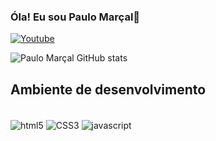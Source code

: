 ### Óla! Eu sou Paulo Marçal👋
[![Youtube](https://img.shields.io/badge/Instagram-E4405F?style=for-the-badge&logo=instagram&logoColor=white)](https://www.instagram.com/pjn_21/?next=%2F)

![Paulo Marçal GitHub stats](https://github-readme-stats.vercel.app/api?username=pjn821&show_icons=true&theme=dracula)

## Ambiente de desenvolvimento<br/>

<div style=" display: incline_block"><br/>
<img align="center" alt="html5" src=https://img.shields.io/badge/HTML5-E34F26?style=for-the-badge&logo=html5&logoColor=white/>
    <img align="center" alt="CSS3" src=https://img.shields.io/badge/CSS3-1572B6?style=for-the-badge&logo=css3&logoColor=white/>
     <img align="center" alt="javascript" src=https://img.shields.io/badge/JavaScript-F7DF1E?style=for-the-badge&logo=javascript&logoColor=black
	https://img.shields.io/badge/Node.js/>
    </div>
